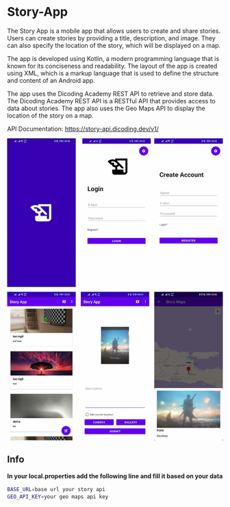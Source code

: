 # Story-App

The Story App is a mobile app that allows users to create and share stories. Users can create stories by providing a title, description, and image. They can also specify the location of the story, which will be displayed on a map.

The app is developed using Kotlin, a modern programming language that is known for its conciseness and readability. The layout of the app is created using XML, which is a markup language that is used to define the structure and content of an Android app.

The app uses the Dicoding Academy REST API to retrieve and store data. The Dicoding Academy REST API is a RESTful API that provides access to data about stories. The app also uses the Geo Maps API to display the location of the story on a map.

API Documentation: https://story-api.dicoding.dev/v1/

![alt text](https://raw.githubusercontent.com/whyaji/story-app/main/ss-storyapp.jpg)

## Info
**In your local.properties add the following line and fill it based on your data**

```bash
BASE_URL=base url your story api
GEO_API_KEY=your geo maps api key
```